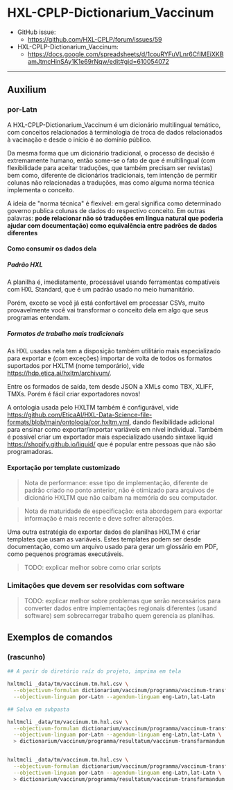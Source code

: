 # HXL-CPLP-Dictionarium_Vaccinum
- GitHub issue:
  - <https://github.com/HXL-CPLP/forum/issues/59>
- HXL-CPLP-Dictionarium_Vaccinum:
  - <https://docs.google.com/spreadsheets/d/1couRYFuVLnr6CfIMEiXKBamJtmcHinSAy1K1e69rNqw/edit#gid=610054072>

---
## Auxilium

### por-Latn

A HXL-CPLP-Dictionarium_Vaccinum é um dicionário multilingual temático,
com conceitos relacionados à terminologia de troca de dados relacionados
à vacinação e desde o início é ao domínio público.

Da mesma forma que um dicionário tradicional, o processo de decisão é
extremamente humano, então some-se o fato de que é multilingual
(com flexibilidade para aceitar traduções, que também precisam ser revistas)
bem como, diferente de dicionários tradicionais, tem intenção de permitir
colunas não relacionadas a traduções, mas como alguma norma técnica
implementa o conceito.

A ideia de "norma técnica" é flexível: em geral significa como determinado
governo publica colunas de dados do respectivo conceito.
Em outras palavras: **pode relacionar não só traduções em língua natural
que poderia ajudar com documentação) como equivalência entre padrões
de dados diferentes**

#### Como consumir os dados dela

##### Padrão HXL

A planilha é, imediatamente, processável usando ferramentas compatíveis
com HXL Standard, que é um padrão usado no meio humanitário.

Porém, exceto se você já está confortável em processar CSVs,
muito provavelmente você vai transformar o conceito dela em algo que
seus programas entendam.

##### Formatos de trabalho mais tradicionais

As HXL usadas nela tem a disposição também utilitário mais
especializado para exportar e (com exceções) importar de volta de todos
os formatos suportados por HXLTM (nome temporário),
vide <https://hdp.etica.ai/hxltm/archivum/>.

Entre os formados de saída, tem desde JSON a XMLs como TBX, XLIFF,
TMXs. Porém é fácil criar exportadores novos!

A ontologia usada pelo HXLTM também é configurável,
vide <https://github.com/EticaAI/HXL-Data-Science-file-formats/blob/main/ontologia/cor.hxltm.yml>,
dando flexibilidade adicional para ensinar como exportar/importar
variáveis em nível individual. Também é possível criar um exportador
mais especializado usando sintaxe liquid
<https://shopify.github.io/liquid/> que é popular entre pessoas que
não são programadoras.

#### Exportação por template customizado
> Nota de performance: esse tipo de implementação, diferente de padrão
criado no ponto anterior, não é otimizado para arquivos de
dicionário HXLTM que não caibam na memória do seu computador.

> Nota de maturidade de especificação: esta abordagem para exportar
informação é mais recente e deve sofrer alterações.

Uma outra estratégia de exportar dados de planilhas HXLTM é criar
templates que usam as variáveis. Estes templates podem ser desde documentação,
como um arquivo usado para gerar um glossário em PDF,
como pequenos programas executáveis.

> TODO: explicar melhor sobre como criar scripts

### Limitações que devem ser resolvidas com software

> TODO: explicar melhor sobre problemas que serão necessários para converter
dados entre implementações regionais diferentes (usand software) sem
sobrecarregar trabalho quem gerencia as planilhas.

## Exemplos de comandos

### (rascunho)

```bash
## A parir do diretório raíz do projeto, imprima em tela

hxltmcli _data/tm/vaccinum.tm.hxl.csv \
  --objectivum-formulam dictionarium/vaccinum/programma/vaccinum-transfarmandum.🗣️.py \
  --objectivum-linguam por-Latn --agendum-linguam eng-Latn,lat-Latn

## Salva em subpasta

hxltmcli _data/tm/vaccinum.tm.hxl.csv \
  --objectivum-formulam dictionarium/vaccinum/programma/vaccinum-transfarmandum.🗣️.py \
  --objectivum-linguam por-Latn --agendum-linguam eng-Latn,lat-Latn \
  > dictionarium/vaccinum/programma/resultatum/vaccinum-transfarmandum.076_BR-840_US_US-CA.py


hxltmcli _data/tm/vaccinum.tm.hxl.csv \
  --objectivum-formulam dictionarium/vaccinum/programma/vaccinum-transfarmandum.🗣️.sh \
  --objectivum-linguam por-Latn --agendum-linguam eng-Latn,lat-Latn \
  > dictionarium/vaccinum/programma/resultatum/vaccinum-transfarmandum.076_BR-840_US_US-CA.sh
```


<!--
./dictionarium/vaccinum/programma/resultatum/vaccinum-transfarmandum.076_BR-840_US_US-CA.py
./dictionarium/vaccinum/programma/resultatum/vaccinum-transfarmandum.076_BR-840_US_US-CA.sh


hxltmcli _data/tm/vaccinum.tm.hxl.csv --objectivum-formulam dictionarium/vaccinum/programma/vaccinum-transfarmandum.🗣️.py --objectivum-linguam por-Latn --agendum-linguam eng-Latn,lat-Latn
-->

<!--

## schemam

### UN
> Trivia: "UN" de https://en.wikipedia.org/wiki/ISO_3166-1_alpha-2#Exceptional_reservations

#### covid-19-vaccinations

- [schemam/UN/covid-19-vaccinations/formulam.hxl.csv](schemam/UN/covid-19-vaccinations/formulam.hxl.csv)
  - <https://data.humdata.org/dataset/covid-19-vaccinations>

#### immunization-campaigns-impacted

- [schemam/UN/immunization-campaigns-impacted/formulam.hxl.csv](schemam/UN/immunization-campaigns-impacted/formulam.hxl.csv)
  - <https://data.humdata.org/dataset/immunization-campaigns-impacted>

#### brazil-epidemiological-and-hospital-indicators-on-covid-19-in-ouro-preto

> TODO: <https://data.humdata.org/dataset/brazil-epidemiological-and-hospital-indicators-on-covid-19-in-ouro-preto>

### 076
> Trivia: "076" de https://unstats.un.org/unsd/methodology/m49/


#### brasil.io
- [schemam/076/brasil.io/datapackage.🗣️.json](schemam/076/brasil.io/datapackage.🗣️.json)
  - <https://github.com/turicas/covid19-br/blob/master/datapackage.json>

#### covid-19-vacinacao

- [schemam/076/covid-19-vacinacao/formulam.csv](schemam/076/covid-19-vacinacao/formulam.csv)
  - <https://opendatasus.saude.gov.br/dataset/covid-19-vacinacao>

#### okbr
- [schemam/076/okbr/formulam.csv](schemam/076/okbr/formulam.csv)
  - <https://transparenciacovid19.ok.org.br/files/Toolkit_1_microdados_basicosV2.pdf>


### 840
> Trivia: "840" de https://unstats.un.org/unsd/methodology/m49/

https://data.chhs.ca.gov/dataset/vaccine-progress-dashboard
-->

<!--
> - HDX, Brazil:
>   - https://data.humdata.org/event/covid-19?groups=bra&q=&ext_page_size=25
-->

<!--
- https://data.humdata.org/event/covid-19 (?)
- https://data.unicef.org/resources/dataset/immunization/
- https://data.chhs.ca.gov/dataset/vaccine-progress-dashboard
  - https://data.chhs.ca.gov/dataset/vaccine-progress-dashboard/resource/d995e0fa-aa50-43e3-9753-94e9bf1df12f?view_id=3ff59c71-4e7d-41cb-878b-4468c0a80ba1
  - https://data.chhs.ca.gov/dataset/vaccine-progress-dashboard/resource/130d7ba2-b6eb-438d-a412-741bde207e1c

-->
